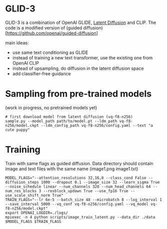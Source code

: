 # GLID-3

GLID-3 is a combination of OpenAI GLIDE, [Latent Diffusion](https://github.com/CompVis/latent-diffusion) and CLIP. The code is a modified version of (guided diffusion)[https://github.com/openai/guided-diffusion]

main ideas:
- use same text conditioning as GLIDE
- instead of training a new text transformer, use the existing one from OpenAI CLIP
- instead of upsampling, do diffusion in the latent diffusion space
- add classifier-free guidance

# Sampling from pre-trained models

(work in progress, no pretrained models yet)

```
# first download model from latent diffusion (vq-f8-n256)
sample.py --model_path path/to/model.pt --ldm_path vq-f8-n256/model.ckpt --ldm_config_path vq-f8-n256/config.yaml --text "a cute puppy"
```

# Training

Train with same flags as guided diffusion. Data directory should contain image and text files with the same name (image1.png image1.txt)

```
MODEL_FLAGS="--attention_resolutions 32,16,8 --class_cond False --diffusion_steps 1000 --dropout 0.1 --image_size 32 --learn_sigma True --noise_schedule linear --num_channels 320 --num_head_channels 64 --num_res_blocks 3 --resblock_updown True --use_fp16 True --use_scale_shift_norm True"
TRAIN_FLAGS="--lr 6e-5 --batch_size 48 --microbatch 8 --log_interval 1 --save_interval 5000 --vq_conf vq-f8-n256/config.yaml --vq_model vq-f8-n256/model.ckpt"
export OPENAI_LOGDIR=./logs/
mpiexec -n 4 python scripts/image_train_latent.py --data_dir ./data $MODEL_FLAGS $TRAIN_FLAGS
```

